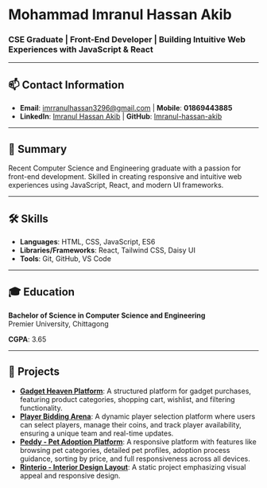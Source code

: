 # Mohammad Imranul Hassan Akib

### CSE Graduate | Front-End Developer | Building Intuitive Web Experiences with JavaScript & React  

---

## 📫 Contact Information
- **Email**: [imrranulhassan3296@gmail.com](mailto:imrranulhassan3296@gmail.com) | **Mobile**: **01869443885**
- **LinkedIn**: [Imranul Hassan Akib](https://www.linkedin.com/in/mohammad-imranul-hassan-akib-73a510245/) | **GitHub**: [Imranul-hassan-akib](https://github.com/Imranul-hassan) 
  

---

## 📝 Summary
Recent Computer Science and Engineering graduate with a passion for front-end development. Skilled in creating responsive and intuitive web experiences using JavaScript, React, and modern UI frameworks. 

---

## 🛠️ Skills
- **Languages**: HTML, CSS, JavaScript, ES6
- **Libraries/Frameworks**: React, Tailwind CSS, Daisy UI
- **Tools**: Git, GitHub, VS Code

---

## 🎓 Education
**Bachelor of Science in Computer Science and Engineering**  
Premier University, Chittagong

**CGPA**: 3.65

---

## 📂 Projects
- **[Gadget Heaven Platform](https://github.com/Imranul-hassan/gadget-heaven-platform)**: A structured platform for gadget purchases, featuring product categories, shopping cart, wishlist, and filtering functionality.
- **[Player Bidding Arena](https://github.com/Imranul-hassan/player_bidding_arena)**: A dynamic player selection platform where users can select players, manage their coins, and track player availability, ensuring a unique team and real-time updates.
- **[Peddy - Pet Adoption Platform](https://github.com/Imranul-hassan/pet_adoption_platform_javascript)**: A responsive platform with features like browsing pet categories, detailed pet profiles, adoption process guidance, sorting by price, and full responsiveness across all devices.
- **[Rinterio - Interior Design Layout](https://imranul-hassan.github.io/interio-design-tailwind/)**: A static project emphasizing visual appeal and responsive design.
